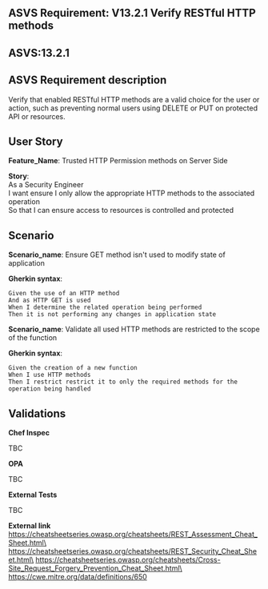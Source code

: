 ## ASVS Requirement: V13.2.1 Verify RESTful HTTP methods
## ASVS:13.2.1

## ASVS Requirement description
Verify that enabled RESTful HTTP methods are a valid choice for the user or action, such as preventing normal users using DELETE or PUT on protected API or resources.

## User Story
**Feature_Name**: Trusted HTTP Permission methods on Server Side

**Story**:\
As a Security Engineer\
I want ensure I only allow the appropriate HTTP methods to the associated operation\
So that I can ensure access to resources is controlled and protected

## Scenario
**Scenario_name**: Ensure GET method isn't used to modify state of application

**Gherkin syntax**:
```gherkin
Given the use of an HTTP method
And as HTTP GET is used
When I determine the related operation being performed
Then it is not performing any changes in application state
```
**Scenario_name**: Validate all used HTTP methods are restricted to the scope of the function

**Gherkin syntax**:
```gherkin
Given the creation of a new function
When I use HTTP methods
Then I restrict restrict it to only the required methods for the operation being handled
```

## Validations

**Chef Inspec**

TBC

**OPA**

TBC

**External Tests**

TBC

**External link**\
https://cheatsheetseries.owasp.org/cheatsheets/REST_Assessment_Cheat_Sheet.html\
https://cheatsheetseries.owasp.org/cheatsheets/REST_Security_Cheat_Sheet.html\
https://cheatsheetseries.owasp.org/cheatsheets/Cross-Site_Request_Forgery_Prevention_Cheat_Sheet.html\
https://cwe.mitre.org/data/definitions/650
